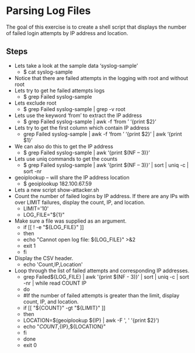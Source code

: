 # Parsing Log Files

The goal of this exercise is to create a shell script that displays the number of failed login attempts by IP address and location.

## Steps

- Lets take a look at the sample data ‘syslog-sample’
  - $ cat syslog-sample
- Notice that there are failed attempts in the logging with root and without root
- Lets try to get he failed attempts logs
  - $ grep Failed syslog-sample
- Lets exclude root
  - $ grep Failed syslog-sample | grep -v root
- Lets use the keyword ‘from’ to extract the IP address
  - $ grep Failed syslog-sample | awk -f ‘from ’ ‘{print $2}’
- Lets try to get the first column which contain IP address
  - grep Failed syslog-sample | awk -f ‘from ’ ‘{print $2}’ | awk ‘{print $1}’
- We can also do this to get the IP address
  - $ grep Failed syslog-sample | awk ‘{print $(NF – 3)}’
- Lets use uniq commands to get the counts
  - $ grep Failed syslog-sample | awk ‘{print $(NF – 3)}’ | sort | uniq -c | sort -nr
- geoiplookup – will share the IP address location
  - $ geoiplookup 182.100.67.59
- Lets a new script show-attacker.sh
- Count the number of failed logins by IP address. If there are any IPs with over LIMIT failures, display the count, IP, and location.
  - LIMIT='10'
  - LOG\_FILE="${1}"
- Make sure a file was supplied as an argument.
  - if [[ ! -e "${LOG_FILE}" ]]
  - then
  - echo "Cannot open log file: ${LOG\_FILE}" >&2
  - exit 1
  - fi
- Display the CSV header.
  - echo 'Count,IP,Location'
- Loop through the list of failed attempts and corresponding IP addresses.
  - grep Failed${LOG_FILE} | awk '{print $(NF - 3)}' | sort | uniq -c | sort -nr |  while read COUNT IP
  - do
  - #If the number of failed attempts is greater than the limit, display count, IP, and location.
  - if [[ "${COUNT}" -gt "${LIMIT}" ]]
  - then
  - LOCATION=$(geoiplookup ${IP} | awk -F ', ' '{print $2}')
  - echo "${COUNT},${IP},${LOCATION}"
  - fi
  - done
  - exit 0
